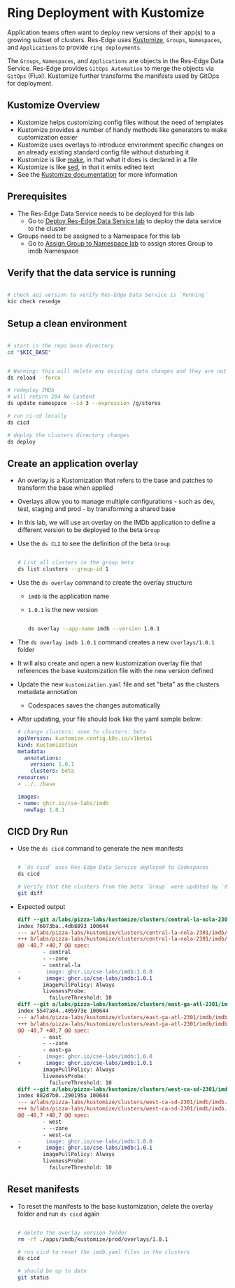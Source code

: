 # Ring Deployment with Kustomize

Application teams often want to deploy new versions of their app(s) to a growing subset of clusters. Res-Edge uses [Kustomize](https://kubectl.docs.kubernetes.io/guides/introduction/kustomize/), `Groups`, `Namespaces`, and `Applications` to provide `ring deployments`.

The `Groups`, `Namespaces`, and `Applications` are objects in the Res-Edge Data Service. Res-Edge provides `GitOps Automation` to merge the objects via `GitOps` (Flux). Kustomize further transforms the manifests used by GitOps for deployment.

## Kustomize Overview

- Kustomize helps customizing config files without the need of templates
- Kustomize provides a number of handy methods like generators to make customization easier
- Kustomize uses overlays to introduce environment specific changes on an already existing standard config file without disturbing it
- Kustomize is like [make](https://www.gnu.org/software/make/), in that what it does is declared in a file
- Kustomize is like [sed](https://www.gnu.org/software/sed/), in that it emits edited text
- See the [Kustomize documentation](https://kubectl.docs.kubernetes.io/guides/introduction/kustomize/) for more information

## Prerequisites

- The Res-Edge Data Service needs to be deployed for this lab
  - Go to [Deploy Res-Edge Data Service lab](../deploy-res-edge.md#inner-loop-with-res-edge) to deploy the data service to the cluster
- Groups need to be assigned to a Namespace for this lab
  - Go to [Assign Group to Namespace lab](../labs/assign-group-to-namespace.md) to assign stores Group to imdb Namespace

## Verify that the data service is running

  ```bash

  # check api version to verify Res-Edge Data Service is `Running`
  kic check resedge

  ```

## Setup a clean environment

```bash

# start in the repo base directory
cd "$KIC_BASE"


# Warning: this will delete any existing data changes and they are not recoverable
ds reload --force

# redeploy IMDb
# will return 204 No Content
ds update namespace --id 3 --expression /g/stores

# run ci-cd locally
ds cicd

# deploy the clusters directory changes
ds deploy

```

## Create an application overlay

- An overlay is a Kustomization that refers to the base and patches to transform the base when applied
- Overlays allow you to manage multiple configurations - such as dev, test, staging and prod - by transforming a shared base
- In this lab, we will use an overlay on the IMDb application to define a different version to be deployed to the beta `Group`
- Use the `ds CLI` to see the definition of the beta `Group`

  ```bash

  # List all clusters in the group beta
  ds list clusters --group-id 1

  ```

- Use the `ds overlay` command to create the overlay structure
  - `imdb` is the application name
  - `1.0.1` is the new version

    ```bash

    ds overlay --app-name imdb --version 1.0.1

    ```

- The `ds overlay imdb 1.0.1` command creates a new `overlays/1.0.1` folder
- It will also create and open a new kustomization overlay file that references the base kustomization file with the new version defined
- Update the new `kustomization.yaml` file and set "beta" as the clusters metadata annotation
  - Codespaces saves the changes automatically
- After updating, your file should look like the yaml sample below:

  ```yaml
  # change clusters: none to clusters: beta
  apiVersion: kustomize.config.k8s.io/v1beta1
  kind: Kustomization
  metadata:
    annotations:
      version: 1.0.1
      clusters: beta
  resources:
  - ../../base

  images:
  - name: ghcr.io/cse-labs/imdb
    newTag: 1.0.1
  ```

## CICD Dry Run

- Use the `ds cicd` command to generate the new manifests

  ```bash

  # `ds cicd` uses Res-Edge Data Service deployed to Codespaces
  ds cicd

  # Verify that the clusters from the beta `Group` were updated by `ds cicd`
  git diff

  ```

- Expected output

  ```diff
  diff --git a/labs/pizza-labs/kustomize/clusters/central-la-nola-2301/imdb/imdb.yaml b/labs/pizza-labs/kustomize/clusters/central-la-nola-2301/imdb/imdb.yaml
  index 76073ba..4db8893 100644
  --- a/labs/pizza-labs/kustomize/clusters/central-la-nola-2301/imdb/imdb.yaml
  +++ b/labs/pizza-labs/kustomize/clusters/central-la-nola-2301/imdb/imdb.yaml
  @@ -40,7 +40,7 @@ spec:
          - central
          - --zone
          - central-la
  -        image: ghcr.io/cse-labs/imdb:1.0.0
  +        image: ghcr.io/cse-labs/imdb:1.0.1
          imagePullPolicy: Always
          livenessProbe:
            failureThreshold: 10
  diff --git a/labs/pizza-labs/kustomize/clusters/east-ga-atl-2301/imdb/imdb.yaml b/labs/pizza-labs/kustomize/clusters/east-ga-atl-2301/imdb/imdb.yaml
  index 5547a84..405973e 100644
  --- a/labs/pizza-labs/kustomize/clusters/east-ga-atl-2301/imdb/imdb.yaml
  +++ b/labs/pizza-labs/kustomize/clusters/east-ga-atl-2301/imdb/imdb.yaml
  @@ -40,7 +40,7 @@ spec:
          - east
          - --zone
          - east-ga
  -        image: ghcr.io/cse-labs/imdb:1.0.0
  +        image: ghcr.io/cse-labs/imdb:1.0.1
          imagePullPolicy: Always
          livenessProbe:
            failureThreshold: 10
  diff --git a/labs/pizza-labs/kustomize/clusters/west-ca-sd-2301/imdb/imdb.yaml b/labs/pizza-labs/kustomize/clusters/west-ca-sd-2301/imdb/imdb.yaml
  index 882d7b0..290195a 100644
  --- a/labs/pizza-labs/kustomize/clusters/west-ca-sd-2301/imdb/imdb.yaml
  +++ b/labs/pizza-labs/kustomize/clusters/west-ca-sd-2301/imdb/imdb.yaml
  @@ -40,7 +40,7 @@ spec:
          - west
          - --zone
          - west-ca
  -        image: ghcr.io/cse-labs/imdb:1.0.0
  +        image: ghcr.io/cse-labs/imdb:1.0.1
          imagePullPolicy: Always
          livenessProbe:
            failureThreshold: 10
  ```

## Reset manifests

- To reset the manifests to the base kustomization, delete the overlay folder and run `ds cicd` again

  ```bash

  # delete the overlay version folder
  rm -rf ./apps/imdb/kustomize/prod/overlays/1.0.1

  # run cicd to reset the imdb.yaml files in the clusters
  ds cicd

  # should be up to date
  git status

  ```
